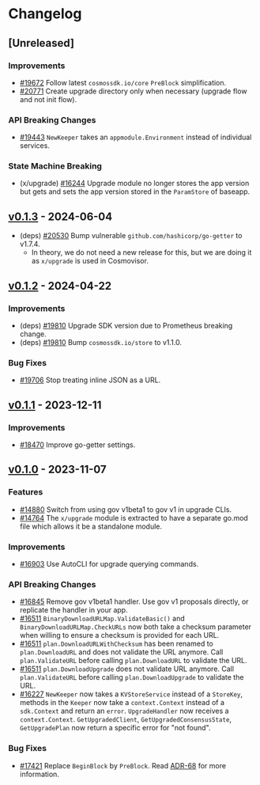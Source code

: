 <!--
Guiding Principles:
Changelogs are for humans, not machines.
There should be an entry for every single version.
The same types of changes should be grouped.
Versions and sections should be linkable.
The latest version comes first.
The release date of each version is displayed.
Mention whether you follow Semantic Versioning.
Usage:
Change log entries are to be added to the Unreleased section under the
appropriate stanza (see below). Each entry should ideally include a tag and
the Github issue reference in the following format:
* (<tag>) [#<issue-number>] Changelog message.
Types of changes (Stanzas):
"Features" for new features.
"Improvements" for changes in existing functionality.
"Deprecated" for soon-to-be removed features.
"Bug Fixes" for any bug fixes.
"API Breaking" for breaking exported APIs used by developers building on SDK.
Ref: https://keepachangelog.com/en/1.0.0/
-->

# Changelog

## [Unreleased]

### Improvements

* [#19672](https://github.com/T-ragon/cosmos-sdk/v3/pull/19672) Follow latest `cosmossdk.io/core` `PreBlock` simplification.
* [#20771](https://github.com/T-ragon/cosmos-sdk/v3/pull/20771) Create upgrade directory only when necessary (upgrade flow and not init flow).

### API Breaking Changes

* [#19443](https://github.com/T-ragon/cosmos-sdk/v3/pull/19443) `NewKeeper` takes an `appmodule.Environment` instead of individual services.

### State Machine Breaking

* (x/upgrade) [#16244](https://github.com/T-ragon/cosmos-sdk/v3/pull/16244) Upgrade module no longer stores the app version but gets and sets the app version stored in the `ParamStore` of baseapp.

## [v0.1.3](https://github.com/T-ragon/cosmos-sdk/v3/releases/tag/x/upgrade/v0.1.3) - 2024-06-04

* (deps) [#20530](https://github.com/T-ragon/cosmos-sdk/v3/pull/20530) Bump vulnerable `github.com/hashicorp/go-getter` to v1.7.4.
    * In theory, we do not need a new release for this, but we are doing it as `x/upgrade` is used in Cosmovisor.

## [v0.1.2](https://github.com/T-ragon/cosmos-sdk/v3/releases/tag/x/upgrade/v0.1.2) - 2024-04-22

### Improvements

* (deps) [#19810](https://github.com/T-ragon/cosmos-sdk/v3/pull/19810) Upgrade SDK version due to Prometheus breaking change.
* (deps) [#19810](https://github.com/T-ragon/cosmos-sdk/v3/pull/19810) Bump `cosmossdk.io/store` to v1.1.0.

### Bug Fixes

* [#19706](https://github.com/T-ragon/cosmos-sdk/v3/pull/19706) Stop treating inline JSON as a URL.

## [v0.1.1](https://github.com/T-ragon/cosmos-sdk/v3/releases/tag/x/upgrade/v0.1.1) - 2023-12-11

### Improvements

* [#18470](https://github.com/T-ragon/cosmos-sdk/v3/pull/18470) Improve go-getter settings.

## [v0.1.0](https://github.com/T-ragon/cosmos-sdk/v3/releases/tag/x/upgrade/v0.1.0) - 2023-11-07

### Features

* [#14880](https://github.com/T-ragon/cosmos-sdk/v3/pull/14880) Switch from using gov v1beta1 to gov v1 in upgrade CLIs.
* [#14764](https://github.com/T-ragon/cosmos-sdk/v3/pull/14764) The `x/upgrade` module is extracted to have a separate go.mod file which allows it be a standalone module.

### Improvements

* [#16903](https://github.com/T-ragon/cosmos-sdk/v3/pull/16903) Use AutoCLI for upgrade querying commands.

### API Breaking Changes

* [#16845](https://github.com/T-ragon/cosmos-sdk/v3/pull/16845) Remove gov v1beta1 handler. Use gov v1 proposals directly, or replicate the handler in your app.
* [#16511](https://github.com/T-ragon/cosmos-sdk/v3/pull/16511) `BinaryDownloadURLMap.ValidateBasic()` and `BinaryDownloadURLMap.CheckURLs` now both take a checksum parameter when willing to ensure a checksum is provided for each URL.
* [#16511](https://github.com/T-ragon/cosmos-sdk/v3/pull/16511) `plan.DownloadURLWithChecksum` has been renamed to `plan.DownloadURL` and does not validate the URL anymore. Call `plan.ValidateURL` before calling `plan.DownloadURL` to validate the URL.
* [#16511](https://github.com/T-ragon/cosmos-sdk/v3/pull/16511) `plan.DownloadUpgrade` does not validate URL anymore. Call `plan.ValidateURL` before calling `plan.DownloadUpgrade` to validate the URL.
* [#16227](https://github.com/T-ragon/cosmos-sdk/v3/issues/16227) `NewKeeper` now takes a `KVStoreService` instead of a `StoreKey`, methods in the `Keeper` now take a `context.Context` instead of a `sdk.Context` and return an `error`. `UpgradeHandler` now receives a `context.Context`. `GetUpgradedClient`, `GetUpgradedConsensusState`, `GetUpgradePlan` now return a specific error for "not found".


### Bug Fixes

* [#17421](https://github.com/T-ragon/cosmos-sdk/v3/pull/17421) Replace `BeginBlock` by `PreBlock`. Read [ADR-68](https://github.com/T-ragon/cosmos-sdk/v3/blob/main/docs/architecture/adr-068-preblock.md) for more information.
